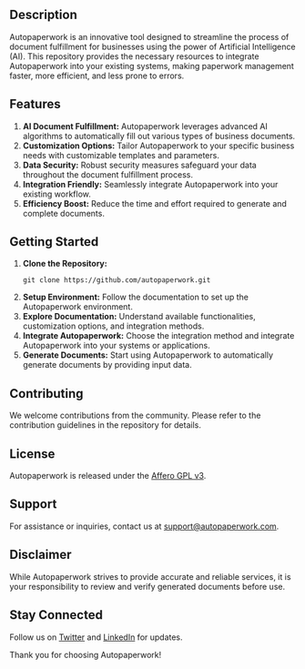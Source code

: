 ## Description
Autopaperwork is an innovative tool designed to streamline the process of document fulfillment for businesses using the power of Artificial Intelligence (AI). This repository provides the necessary resources to integrate Autopaperwork into your existing systems, making paperwork management faster, more efficient, and less prone to errors.

## Features
1. **AI Document Fulfillment:** Autopaperwork leverages advanced AI algorithms to automatically fill out various types of business documents.
2. **Customization Options:** Tailor Autopaperwork to your specific business needs with customizable templates and parameters.
3. **Data Security:** Robust security measures safeguard your data throughout the document fulfillment process.
4. **Integration Friendly:** Seamlessly integrate Autopaperwork into your existing workflow.
5. **Efficiency Boost:** Reduce the time and effort required to generate and complete documents.

## Getting Started
1. **Clone the Repository:** 
   ```
   git clone https://github.com/autopaperwork.git
   ```
2. **Setup Environment:** Follow the documentation to set up the Autopaperwork environment.
3. **Explore Documentation:** Understand available functionalities, customization options, and integration methods.
4. **Integrate Autopaperwork:** Choose the integration method and integrate Autopaperwork into your systems or applications.
5. **Generate Documents:** Start using Autopaperwork to automatically generate documents by providing input data.

## Contributing
We welcome contributions from the community. Please refer to the contribution guidelines in the repository for details.

## License
Autopaperwork is released under the [Affero GPL v3](https://opensource.org/license/agpl-v3).

## Support
For assistance or inquiries, contact us at [support@autopaperwork.com](mailto:support@autopaperwork.com).

## Disclaimer
While Autopaperwork strives to provide accurate and reliable services, it is your responsibility to review and verify generated documents before use.

## Stay Connected
Follow us on [Twitter](https://twitter.com/autopaperwork) and [LinkedIn](https://www.linkedin.com/company/autopaperwork) for updates.

Thank you for choosing Autopaperwork!